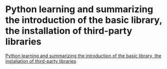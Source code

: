 # Python learning and summarizing the introduction of the basic library, the installation of third-party libraries
[Python learning and summarizing the introduction of the basic library, the installation of third-party libraries](https://aiwithcloud.com/2022/09/16/python_learning_and_summarizing_the_introduction_of_the_basic_library_the_installation_of_third_party_libraries/)